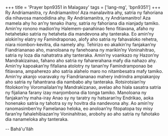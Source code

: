 +++
title = 'Prayer bpn9351 in Malagasy'
tags = ['lang-mg', 'bpn9351']
+++
Ry Andriamanitra, ry Andriamanitro! Aza manalavitra ahy, satria ny fahoriana dia nihavosa manodidina ahy. Ry Andriamanitra, ry Andriamanitro! Aza mamela ahy ho an’ny tenako ihany, satria ny fahoriana dia nianjady tamiko. Amin’ny ronono madion’ny Halemem-panahinao feno fitiavana, afaho ny hetahetako satria ny hetaheta dia mandevona ahy tanteraka. Eo amin’ny alokin’ny elatry ny Famindraponao, alofy aho satria ny fahavaloko rehetra,  niara niombon-kevitra, dia namely ahy. Tehirizo eo akaikin’ny fanjakan’ny Fiandriananao aho, manoloana ny fanehoana ny marikin’ny Voninahitrao, satria ny loza dia nahatratra ahy tanteraka. Amin’ny voankazo ny Hazon’ny Mandrakizainao, fahano aho satria ny faharerahana mafy dia nahazo ahy. Amin’ny kapoakan’ny fifaliana atolotry ny tanan’ny Famindramponao be fitiavana, ampaherezo aho satria alahelo maro no nitambesatra mafy tamiko. Amin’ny akanjo voaravaky ny Fiandriananao mahery indrindra ampiakanjoy aho satria ny fahantrana dia nambabo ahy tanteraka. Rotsirotsian’ny fitolokon’ny Voromailalan’ny Mandrakizanao, avelao aho hiala sasatra satria ny fijaliana farany izay manjombona dia tonga tamiko. Manoloana ny fanjakan’ny maha-iray Anao sy ny taratry ny hatsaran’ny Endrikao, aoka honenako satria ny tahotra sy ny hovitra dia nandevona ahy. Ao amin’ny ranomasimben’ny Famelanao heloka, eo anoloan’ny fitopatopa tsy misy faran’ny fahalehibiazan’ny Voninahitrao, arobohy ao aho satria ny fahotako dia nanameloka ahy tanteraka.

-- Bahá'u'lláh

